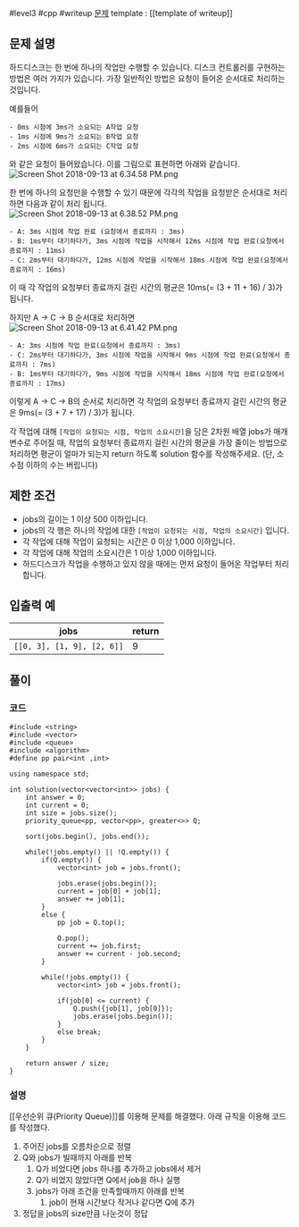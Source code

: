 
#level3 #cpp #writeup
[문제](https://school.programmers.co.kr/learn/courses/30/lessons/42627#)
template : [[template of writeup]]

## 문제 설명

하드디스크는 한 번에 하나의 작업만 수행할 수 있습니다. 디스크 컨트롤러를 구현하는 방법은 여러 가지가 있습니다. 가장 일반적인 방법은 요청이 들어온 순서대로 처리하는 것입니다.

예를들어

```
- 0ms 시점에 3ms가 소요되는 A작업 요청
- 1ms 시점에 9ms가 소요되는 B작업 요청
- 2ms 시점에 6ms가 소요되는 C작업 요청
```

와 같은 요청이 들어왔습니다. 이를 그림으로 표현하면 아래와 같습니다.  
![Screen Shot 2018-09-13 at 6.34.58 PM.png](https://grepp-programmers.s3.amazonaws.com/files/production/b68eb5cec6/38dc6a53-2d21-4c72-90ac-f059729c51d5.png)

한 번에 하나의 요청만을 수행할 수 있기 때문에 각각의 작업을 요청받은 순서대로 처리하면 다음과 같이 처리 됩니다.  
![Screen Shot 2018-09-13 at 6.38.52 PM.png](https://grepp-programmers.s3.amazonaws.com/files/production/5e677b4646/90b91fde-cac4-42c1-98b8-8f8431c52dcf.png)

```
- A: 3ms 시점에 작업 완료 (요청에서 종료까지 : 3ms)
- B: 1ms부터 대기하다가, 3ms 시점에 작업을 시작해서 12ms 시점에 작업 완료(요청에서 종료까지 : 11ms)
- C: 2ms부터 대기하다가, 12ms 시점에 작업을 시작해서 18ms 시점에 작업 완료(요청에서 종료까지 : 16ms)
```

이 때 각 작업의 요청부터 종료까지 걸린 시간의 평균은 10ms(= (3 + 11 + 16) / 3)가 됩니다.

하지만 A → C → B 순서대로 처리하면  
![Screen Shot 2018-09-13 at 6.41.42 PM.png](https://grepp-programmers.s3.amazonaws.com/files/production/9eb7c5a6f1/a6cff04d-86bb-4b5b-98bf-6359158940ac.png)

```
- A: 3ms 시점에 작업 완료(요청에서 종료까지 : 3ms)
- C: 2ms부터 대기하다가, 3ms 시점에 작업을 시작해서 9ms 시점에 작업 완료(요청에서 종료까지 : 7ms)
- B: 1ms부터 대기하다가, 9ms 시점에 작업을 시작해서 18ms 시점에 작업 완료(요청에서 종료까지 : 17ms)
```

이렇게 A → C → B의 순서로 처리하면 각 작업의 요청부터 종료까지 걸린 시간의 평균은 9ms(= (3 + 7 + 17) / 3)가 됩니다.

각 작업에 대해 `[작업이 요청되는 시점, 작업의 소요시간]`을 담은 2차원 배열 jobs가 매개변수로 주어질 때, 작업의 요청부터 종료까지 걸린 시간의 평균을 가장 줄이는 방법으로 처리하면 평균이 얼마가 되는지 return 하도록 solution 함수를 작성해주세요. (단, 소수점 이하의 수는 버립니다)

## 제한 조건

- jobs의 길이는 1 이상 500 이하입니다.
- jobs의 각 행은 하나의 작업에 대한 `[작업이 요청되는 시점, 작업의 소요시간]` 입니다.
- 각 작업에 대해 작업이 요청되는 시간은 0 이상 1,000 이하입니다.
- 각 작업에 대해 작업의 소요시간은 1 이상 1,000 이하입니다.
- 하드디스크가 작업을 수행하고 있지 않을 때에는 먼저 요청이 들어온 작업부터 처리합니다.

## 입출력 예

| jobs                       | return |
| -------------------------- | ------ |
| `[[0, 3], [1, 9], [2, 6]]` | 9      |

## 풀이

### 코드

```
#include <string>
#include <vector>
#include <queue>
#include <algorithm>
#define pp pair<int ,int>

using namespace std;

int solution(vector<vector<int>> jobs) {
    int answer = 0;
    int current = 0;
    int size = jobs.size();
    priority_queue<pp, vector<pp>, greater<>> Q;
    
    sort(jobs.begin(), jobs.end());
    
    while(!jobs.empty() || !Q.empty()) {
        if(Q.empty()) {
            vector<int> job = jobs.front();
            
            jobs.erase(jobs.begin());
            current = job[0] + job[1];
            answer += job[1];
        }
        else {
            pp job = Q.top();
            
            Q.pop();
            current += job.first;
            answer += current - job.second;
        }
        
        while(!jobs.empty()) {
            vector<int> job = jobs.front();
            
            if(job[0] <= current) {
                Q.push({job[1], job[0]});
                jobs.erase(jobs.begin());
            }
            else break;
        }
    }
    
    return answer / size;
}
```

### 설명

[[우선순위 큐(Priority Queue)]]를 이용해 문제를 해결했다. 아래 규칙을 이용해 코드를 작성했다.

1. 주어진 jobs를 오름차순으로 정렬
2. Q와 jobs가 빌때까지 아래를 반복
	1. Q가 비었다면 jobs 하나를 추가하고 jobs에서 제거
	2. Q가 비었지 않았다면 Q에서 job을 하나 실행
	3. jobs가 아래 조건을 만족할때까지 아래를 반복
		1. job이 현재 시간보다 작거나 같다면 Q에 추가
3. 정답을 jobs의 size만큼 나눈것이 정답
